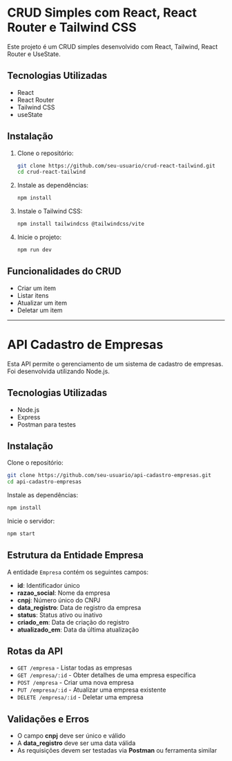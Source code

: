 # CRUD Simples com React, React Router e Tailwind CSS

Este projeto é um CRUD simples desenvolvido com React, Tailwind, React Router e UseState.

## Tecnologias Utilizadas

- React
- React Router
- Tailwind CSS
- useState

## Instalação

1. Clone o repositório:

   ```bash
   git clone https://github.com/seu-usuario/crud-react-tailwind.git
   cd crud-react-tailwind
   ```

2. Instale as dependências:

   ```bash
   npm install
   ```

3. Instale o Tailwind CSS:
   ```bash
   npm install tailwindcss @tailwindcss/vite
   ```
4. Inicie o projeto:
   ```bash
   npm run dev
   ```

## Funcionalidades do CRUD

- Criar um item
- Listar itens
- Atualizar um item
- Deletar um item

---

# API Cadastro de Empresas

Esta API permite o gerenciamento de um sistema de cadastro de empresas. Foi desenvolvida utilizando Node.js.

## Tecnologias Utilizadas

- Node.js
- Express
- Postman para testes

## Instalação

Clone o repositório:

```bash
git clone https://github.com/seu-usuario/api-cadastro-empresas.git
cd api-cadastro-empresas
```

Instale as dependências:

```bash
npm install
```

Inicie o servidor:

```bash
npm start
```

## Estrutura da Entidade Empresa

A entidade `Empresa` contém os seguintes campos:

- **id**: Identificador único
- **razao_social**: Nome da empresa
- **cnpj**: Número único do CNPJ
- **data_registro**: Data de registro da empresa
- **status**: Status ativo ou inativo
- **criado_em**: Data de criação do registro
- **atualizado_em**: Data da última atualização

## Rotas da API

- `GET /empresa` - Listar todas as empresas
- `GET /empresa/:id` - Obter detalhes de uma empresa específica
- `POST /empresa` - Criar uma nova empresa
- `PUT /empresa/:id` - Atualizar uma empresa existente
- `DELETE /empresa/:id` - Deletar uma empresa

## Validações e Erros

- O campo **cnpj** deve ser único e válido
- A **data_registro** deve ser uma data válida
- As requisições devem ser testadas via **Postman** ou ferramenta similar
